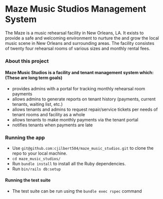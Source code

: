 # Maze Music Studios Management System

The Maze is a music rehearsal facility in New Orleans, LA. It exists to provide a safe and welcoming environment to nurture the and grow the local music scene in New Orleans and surrounding areas. The facility consistes of twenty four rehearsal rooms of various sizes and monthly rental fees. 

### About this project
#### Maze Music Studios is a facility and tenant management system which: (These are long term goals)
- provides admins with a portal for tracking monthly rehearsal room payments
- allows admins to generate reports on tenant history (payments, current tenants, waiting list, etc.)
- allows tenants and admins to request repair/service tickets per needs of tenant rooms and facility as a whole
- allows tenants to make monthly payments via the tenant portal
- notifies tenants when payments are late

### Running the app
- Use `git@github.com:cjilbert504/maze_music_studios.git` to clone the repo to your local machine.
- `cd maze_music_studios/`
- Run `bundle install`  to install all the Ruby dependencies.
- Run `bin/rails db:setup`

#### Running the test suite
- The test suite can be run using the `bundle exec rspec` command